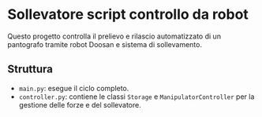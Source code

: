 # Sollevatore script controllo da robot

Questo progetto controlla il prelievo e rilascio automatizzato di un pantografo tramite robot Doosan e sistema di sollevamento.

## Struttura

- `main.py`: esegue il ciclo completo.
- `controller.py`: contiene le classi `Storage` e `ManipulatorController` per la gestione delle forze e del sollevatore.